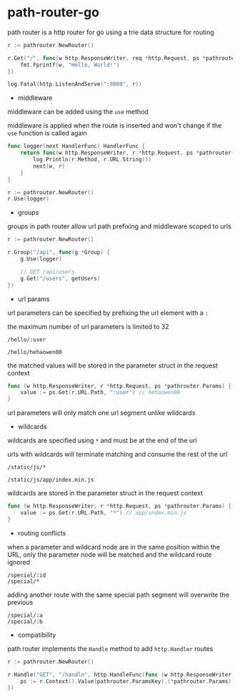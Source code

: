 # path-router-go

path router is a http router for go using a trie data structure for routing

```go
r := pathrouter.NewRouter()

r.Get("/", func(w http.ResponseWriter, req *http.Request, ps *pathrouter.Params) {
    fmt.Fprintf(w, "Hello, World!")
})

log.Fatal(http.ListenAndServe(":8000", r))
```

- middleware

middleware can be added using the `use` method

middleware is applied when the route is inserted and won't change if the `use`
function is called again

```go
func logger(next HandlerFunc) HandlerFunc {
    return func(w http.ResponseWriter, r *http.Request, ps *pathrouter.Params) {
        log.Println(r.Method, r.URL.String())
        next(w, r)
    }
}

r := pathrouter.NewRouter()
r.Use(logger)
```

- groups

groups in path router allow url path prefixing and middleware scoped to urls

```go
r := pathrouter.NewRouter()

r.Group("/api", func(g *Group) {
    g.Use(logger)

    // GET /api/users
    g.Get("/users", getUsers)
})
```

- url params

url parameters can be specified by prefixing the url element with a `:`

the maximum number of url parameters is limited to 32

```
/hello/:user

/hello/hehaowen00
```

the matched values will be stored in the parameter struct in the request context

```go
func (w http.ResponseWriter, r *http.Request, ps *pathrouter.Params) {
    value := ps.Get(r.URL.Path, ":user") // hehaowen00
}
```

url parameters will only match one url segment unlike wildcards

- wildcards

wildcards are specified using `*` and must be at the end of the url

urls with wildcards will terminate matching and consume the rest of the url

```
/static/js/*

/static/js/app/index.min.js
```

wildcards are stored in the parameter struct in the request context

```go
func (w http.ResponseWriter, r *http.Request, ps *pathrouter.Params) {
    value := ps.Get(r.URL.Path, "*") // app/index.min.js
}
```

- routing conflicts

when a parameter and wildcard node are in the same position within the URL,
only the parameter node will be matched and the wildcard route ignored

```
/special/:id
/special/*
```

adding another route with the same special path segment will overwrite the previous

```
/special/:a
/special/:b
```

- compatibility

path router implements the `Handle` method to add `http.Handler` routes

```go
r := pathrouter.NewRouter()

r.Handle("GET", "/handle", http.HandleFunc(func (w http.ResponseWriter, r *http.Request) {
    ps := r.Context().Value(pathrouter.ParamsKey).(*pathrouter.Params)
})
```
